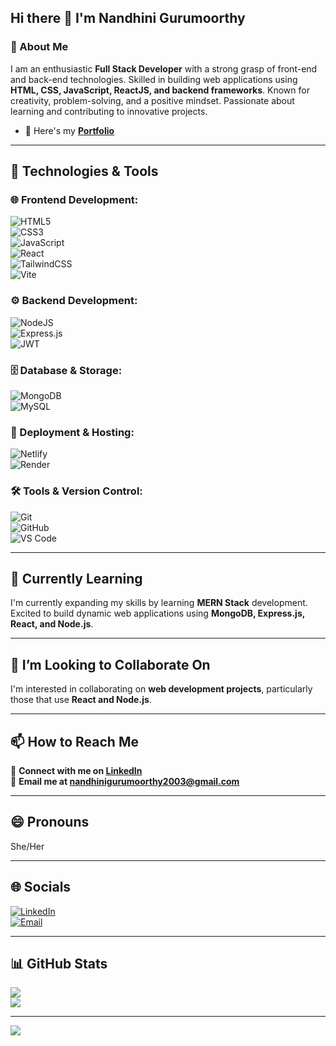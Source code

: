 ## Hi there 👋 I'm Nandhini Gurumoorthy  

### 🚀 About Me  
I am an enthusiastic **Full Stack Developer** with a strong grasp of front-end and back-end technologies. Skilled in building web applications using **HTML, CSS, JavaScript, ReactJS, and backend frameworks**. Known for creativity, problem-solving, and a positive mindset. Passionate about learning and contributing to innovative projects.  

- 🔭 Here's my **[Portfolio](https://nandhinigportfolio.netlify.app/)**  

---

## 🔧 Technologies & Tools  

### **🌐 Frontend Development:**  
![HTML5](https://img.shields.io/badge/html5-%23E34F26.svg?style=plastic&logo=html5&logoColor=white)  
![CSS3](https://img.shields.io/badge/css3-%231572B6.svg?style=plastic&logo=css3&logoColor=white)  
![JavaScript](https://img.shields.io/badge/javascript-%23323330.svg?style=plastic&logo=javascript&logoColor=%23F7DF1E)  
![React](https://img.shields.io/badge/react-%2320232a.svg?style=plastic&logo=react&logoColor=%2361DAFB)  
![TailwindCSS](https://img.shields.io/badge/tailwindcss-%2338B2AC.svg?style=plastic&logo=tailwind-css&logoColor=white)  
![Vite](https://img.shields.io/badge/vite-%23646CFF.svg?style=plastic&logo=vite&logoColor=white)  

### **⚙️ Backend Development:**  
![NodeJS](https://img.shields.io/badge/node.js-6DA55F?style=plastic&logo=node.js&logoColor=white)  
![Express.js](https://img.shields.io/badge/express.js-%23404d59.svg?style=plastic&logo=express&logoColor=%2361DAFB)  
![JWT](https://img.shields.io/badge/JWT-black?style=plastic&logo=JSON%20web%20tokens)  

### **🗄️ Database & Storage:**  
![MongoDB](https://img.shields.io/badge/MongoDB-%234ea94b.svg?style=plastic&logo=mongodb&logoColor=white)  
![MySQL](https://img.shields.io/badge/mysql-4479A1.svg?style=plastic&logo=mysql&logoColor=white)  

### **🚀 Deployment & Hosting:**  
![Netlify](https://img.shields.io/badge/netlify-%23000000.svg?style=plastic&logo=netlify&logoColor=#00C7B7)  
![Render](https://img.shields.io/badge/Render-%46E3B7.svg?style=plastic&logo=render&logoColor=white)  

### **🛠️ Tools & Version Control:**  
![Git](https://img.shields.io/badge/-Git-black?style=plastic&logo=git)  
![GitHub](https://img.shields.io/badge/-GitHub-181717?style=plastic&logo=github)  
![VS Code](https://img.shields.io/badge/-VS%20Code-blue?style=plastic&logo=visual-studio-code)  

---

## 🌱 Currently Learning  
I'm currently expanding my skills by learning **MERN Stack** development. Excited to build dynamic web applications using **MongoDB, Express.js, React, and Node.js**.  

---

## 👯 I’m Looking to Collaborate On  
I'm interested in collaborating on **web development projects**, particularly those that use **React and Node.js**.  

---

## 📫 How to Reach Me  
📌 **Connect with me on [LinkedIn](https://www.linkedin.com/in/nandhini-g-65b7202bb)**  
📩 **Email me at [nandhinigurumoorthy2003@gmail.com](mailto:nandhinigurumoorthy2003@gmail.com)**  

---

## 😄 Pronouns  
She/Her  

---

## 🌐 Socials  
[![LinkedIn](https://img.shields.io/badge/LinkedIn-%230077B5.svg?logo=linkedin&logoColor=white)](https://linkedin.com/in/nandhini-g-65b7202bb)  
[![Email](https://img.shields.io/badge/Email-D14836?logo=gmail&logoColor=white)](mailto:nandhinigurumoorthy2003@gmail.com)  

---

## 📊 GitHub Stats  
![](https://nirzak-streak-stats.vercel.app/?user=nandhinigurumoorthyy&theme=graywhite&hide_border=false)  
![](https://github-readme-stats.vercel.app/api/top-langs/?username=nandhinigurumoorthyy&theme=graywhite&hide_border=false&include_all_commits=false&count_private=false&layout=compact)  

---

[![](https://visitcount.itsvg.in/api?id=nandhinigurumoorthyy&icon=0&color=0)](https://visitcount.itsvg.in)  

